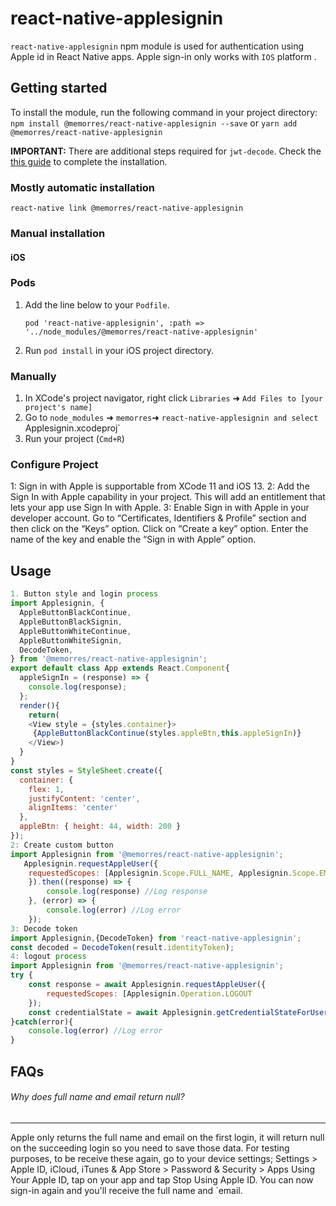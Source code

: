 # react-native-applesignin
`react-native-applesignin`  npm module is used for authentication using Apple id in React Native apps. Apple sign-in only works with `IOS` platform .
## Getting started
To install the module, run the following command in your project directory:
`npm install @memorres/react-native-applesignin --save`
or
`yarn add @memorres/react-native-applesignin`

**IMPORTANT:** There are additional steps required for `jwt-decode`. Check the [this guide](https://www.npmjs.com/package/jwt-decode) to complete the installation.

### Mostly automatic installation
`react-native link @memorres/react-native-applesignin`
### Manual installation
#### iOS
### Pods
1. Add the line below to your `Podfile`.
    ```pod
    pod 'react-native-applesignin', :path => '../node_modules/@memorres/react-native-applesignin'
    ```
2. Run `pod install` in your iOS project directory.
### Manually
1. In XCode's project navigator, right click `Libraries` ➜ `Add Files to [your project's name]`
2. Go to `node_modules` ➜ `memorres`➜ `react-native-applesignin and select `Applesignin.xcodeproj`
4. Run your project (`Cmd+R`)
### Configure Project
1: Sign in with Apple is supportable from XCode 11 and iOS 13.
2: Add the Sign In with Apple capability in your project. This will add an entitlement that lets your app use Sign In with Apple.
3: Enable Sign in with Apple in your developer account. Go to “Certificates, Identifiers & Profile” section and then click on the “Keys” option. Click on “Create a key” option. Enter the name of the key and enable the “Sign in with Apple” option.
## Usage
```javascript
1. Button style and login process
import Applesignin, {
  AppleButtonBlackContinue,
  AppleButtonBlackSignin,
  AppleButtonWhiteContinue,
  AppleButtonWhiteSignin,
  DecodeToken,
} from '@memorres/react-native-applesignin';
export default class App extends React.Component{
  appleSignIn = (response) => {
    console.log(response);
  };
  render(){
    return(
    <View style = {styles.container}>
     {AppleButtonBlackContinue(styles.appleBtn,this.appleSignIn)}
    </View>)
  }
}
const styles = StyleSheet.create({
  container: {
    flex: 1,
    justifyContent: 'center',
    alignItems: 'center'
  },
  appleBtn: { height: 44, width: 200 }
});
2: Create custom button
import Applesignin from '@memorres/react-native-applesignin';
   Applesignin.requestAppleUser({
    requestedScopes: [Applesignin.Scope.FULL_NAME, Applesignin.Scope.EMAIL],
    }).then((response) => {
        console.log(response) //Log response
    }, (error) => {
        console.log(error) //Log error
    });
3: Decode token
import Applesignin,{DecodeToken} from 'react-native-applesignin';
const decoded = DecodeToken(result.identityToken);
4: logout process
import Applesignin from '@memorres/react-native-applesignin';
try {
    const response = await Applesignin.requestAppleUser({
        requestedScopes: [Applesignin.Operation.LOGOUT
    });
    const credentialState = await Applesignin.getCredentialStateForUser(response.user);
}catch(error){
    console.log(error) //Log error
}
```
## FAQs
###### Why does full name and email return null?
------
Apple only returns the full name and email on the first login, it will return null on the succeeding login so you need to save those data.
For testing purposes, to be receive these again, go to your device settings; Settings > Apple ID, iCloud, iTunes & App Store > Password & Security > Apps Using Your Apple ID, tap on your app and tap Stop Using Apple ID. You can now sign-in again and you'll receive the full name and `email.

